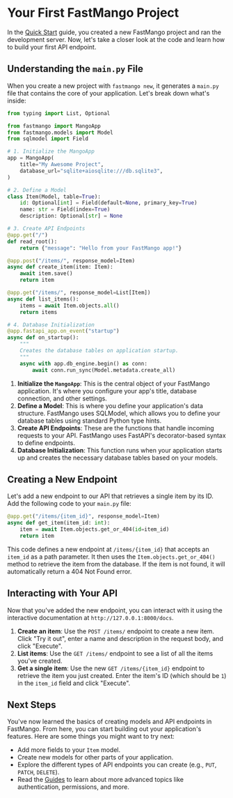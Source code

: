 # Your First FastMango Project

In the [Quick Start](./quick-start.md) guide, you created a new FastMango project and ran the development server. Now, let's take a closer look at the code and learn how to build your first API endpoint.

## Understanding the `main.py` File

When you create a new project with `fastmango new`, it generates a `main.py` file that contains the core of your application. Let's break down what's inside:

```python
from typing import List, Optional

from fastmango import MangoApp
from fastmango.models import Model
from sqlmodel import Field

# 1. Initialize the MangoApp
app = MangoApp(
    title="My Awesome Project",
    database_url="sqlite+aiosqlite:///db.sqlite3",
)

# 2. Define a Model
class Item(Model, table=True):
    id: Optional[int] = Field(default=None, primary_key=True)
    name: str = Field(index=True)
    description: Optional[str] = None

# 3. Create API Endpoints
@app.get("/")
def read_root():
    return {"message": "Hello from your FastMango app!"}

@app.post("/items/", response_model=Item)
async def create_item(item: Item):
    await item.save()
    return item

@app.get("/items/", response_model=List[Item])
async def list_items():
    items = await Item.objects.all()
    return items

# 4. Database Initialization
@app.fastapi_app.on_event("startup")
async def on_startup():
    """
    Creates the database tables on application startup.
    """
    async with app.db_engine.begin() as conn:
        await conn.run_sync(Model.metadata.create_all)
```

1.  **Initialize the `MangoApp`**: This is the central object of your FastMango application. It's where you configure your app's title, database connection, and other settings.
2.  **Define a Model**: This is where you define your application's data structure. FastMango uses SQLModel, which allows you to define your database tables using standard Python type hints.
3.  **Create API Endpoints**: These are the functions that handle incoming requests to your API. FastMango uses FastAPI's decorator-based syntax to define endpoints.
4.  **Database Initialization**: This function runs when your application starts up and creates the necessary database tables based on your models.

## Creating a New Endpoint

Let's add a new endpoint to our API that retrieves a single item by its ID. Add the following code to your `main.py` file:

```python
@app.get("/items/{item_id}", response_model=Item)
async def get_item(item_id: int):
    item = await Item.objects.get_or_404(id=item_id)
    return item
```

This code defines a new endpoint at `/items/{item_id}` that accepts an `item_id` as a path parameter. It then uses the `Item.objects.get_or_404()` method to retrieve the item from the database. If the item is not found, it will automatically return a 404 Not Found error.

## Interacting with Your API

Now that you've added the new endpoint, you can interact with it using the interactive documentation at `http://127.0.0.1:8000/docs`.

1.  **Create an item**: Use the `POST /items/` endpoint to create a new item. Click "Try it out", enter a name and description in the request body, and click "Execute".
2.  **List items**: Use the `GET /items/` endpoint to see a list of all the items you've created.
3.  **Get a single item**: Use the new `GET /items/{item_id}` endpoint to retrieve the item you just created. Enter the item's ID (which should be `1`) in the `item_id` field and click "Execute".

## Next Steps

You've now learned the basics of creating models and API endpoints in FastMango. From here, you can start building out your application's features. Here are some things you might want to try next:

-   Add more fields to your `Item` model.
-   Create new models for other parts of your application.
-   Explore the different types of API endpoints you can create (e.g., `PUT`, `PATCH`, `DELETE`).
-   Read the [Guides](../guides/web-apis.md) to learn about more advanced topics like authentication, permissions, and more.
